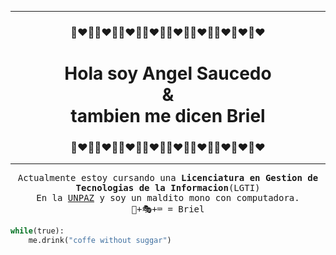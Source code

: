 <hr>
<h3 align="center">🙈❤🐒🙈❤🐒🙈❤🐒🙈❤🐒🙈❤🐒🙈❤🐒🙈❤🙈❤🙈❤</h3>
<h1 align="center">Hola soy <strong>Angel Saucedo</strong><br>&<br>tambien me dicen Briel</h1>
<h3 align="center">🙈❤🐒🙈❤🐒🙈❤🐒🙈❤🐒🙈❤🐒🙈❤🐒🙈❤🙈❤🙈❤</h3>
<hr>

<p align="center"><samp>Actualmente estoy cursando una <b>Licenciatura en Gestion de Tecnologias de la Informacion</b>(LGTI)<br>En la <a href="https://www.unpaz.edu.ar/">UNPAZ</a> y soy un maldito mono con computadora.<br>🐒+🎭+⌨ = Briel</p>

```py
while(true):
    me.drink("coffe without suggar")
```
